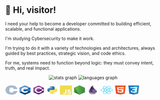 <h1 align="left">👋 Hi, visitor!</h1>

<p align="left">
I need your help to become a developer committed to building efficient, scalable, and functional applications.

I'm studying Cybersecurity to make it work.

I'm trying to do it with a variety of technologies and architectures, always guided by best practices, strategic vision, and code ethics.

For me, systems need to function beyond logic: they must convey intent, truth, and real impact.
</p>

<div align="center">
  <img src="https://github-readme-stats.vercel.app/api?username=belluccaz&hide_title=true&hide_rank=false&show_icons=true&include_all_commits=true&count_private=true&disable_animations=false&theme=dracula&locale=en&hide_border=false&order=1" height="150" alt="stats graph"  />
  <img src="https://github-readme-stats.vercel.app/api/top-langs?username=belluccaz&locale=en&hide_title=true&layout=compact&card_width=320&langs_count=5&theme=dracula&hide_border=false&order=2" height="150" alt="languages graph"  />
</div>

<!-- linguagens -->
<div style="display: inline_block"><br>
  <img align="center" alt="belluccaz-C" height="30" width="40" src="https://raw.githubusercontent.com/devicons/devicon/master/icons/c/c-original.svg">
  <img align="center" alt="belluccaz-C" height="30" width="40" src="https://raw.githubusercontent.com/devicons/devicon/master/icons/cplusplus/cplusplus-original.svg">
  <img align="center" alt="belluccaz-Csharp" height="30" width="40" src="https://raw.githubusercontent.com/devicons/devicon/master/icons/csharp/csharp-original.svg">
  <img align="center" alt="belluccaz-Python" height="30" width="40" src="https://raw.githubusercontent.com/devicons/devicon/master/icons/python/python-original.svg">
  <img align="center" alt="belluccaz/Js" height="30" width="40" src="https://raw.githubusercontent.com/devicons/devicon/master/icons/javascript/javascript-plain.svg">
  <img align="center" alt="belluccaz-Nodejs" height="30" width="40" src="https://raw.githubusercontent.com/devicons/devicon/master/icons/nodejs/nodejs-original.svg">
  <img align="center" alt="belluccaz-Elixir" height="30" width="40" src="https://raw.githubusercontent.com/devicons/devicon/master/icons/elixir/elixir-original.svg">
  <img align="center" alt="belluccaz-React" height="30" width="40" src="https://raw.githubusercontent.com/devicons/devicon/master/icons/react/react-original.svg">
  <img align="center" alt="belluccaz-HTML" height="30" width="40" src="https://raw.githubusercontent.com/devicons/devicon/master/icons/html5/html5-original.svg">
  <img align="center" alt="belluccaz-CSS" height="30" width="40" src="https://raw.githubusercontent.com/devicons/devicon/master/icons/css3/css3-original.svg"> 
  
</div>    

###

